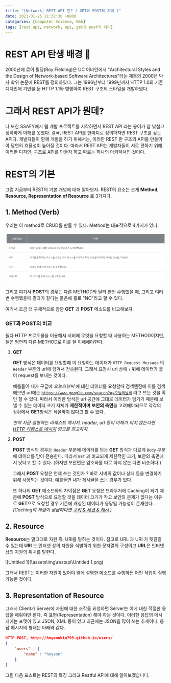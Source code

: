 ```yaml
---
title: "[Network] REST API 란? ( GET과 POST의 차이 )"
date: 2021-01-25 21:32:30 +0800
categories: [Computer Science, Web]
tags: [rest api, network, api, get과 post의 차이]  
---
```




# REST API 탄생 배경 📢

2000년에 로이 필딩(Roy Fielding)은 UC 어바인에서 "Architectural Styles and the Design of Network-based Software Architectures"라는 제목의 2000년 박사 학위 논문에 REST를 정의하였다. 그는 1996년부터 1999년까지 HTTP 1.0의 기존 디자인에 기반을 둔 HTTP 1.1와 병행하여 REST 구조의 스타일을 개발하였다.



# 그래서 REST API가 뭔데?

나 또한 SSAFY에서 웹 개발 프로젝트를 시작하면서 REST API 라는 용어가 참 낯설고 정확하게 이해를 못했다. 결국, REST API를 한마디로 정의하자면 REST 구조를 갖는 API다. 개발자들이 함께 개발을 하기 위해서는, 이러한 REST 한 구조의 API를 만들어야 당연히 효율성이 높아질 것이다. 따라서 REST API는 개발자들이 서로 편하기 위해 이러한 디자인, 구조로 API를 만들자 하고 따르는 하나의 아키텍쳐인 것이다. 

# REST의 기본

그럼 지금부터 REST의 기본 개념에 대해 알아보자. REST의 요소는 크게  **Method**, **Resource, Representation of Resource** 로 3가지다.

## 1. Method (Verb)

우리는 이 method로 CRUD를 만들 수 있다. Method는 대표적으로 4가지가 있다.

![Untitled](\assets\img\restapi\Untitled.png)

그리고 여기서 **POST**의 경우는 다른 METHOD와 달리 한번 수행했을 때, 그리고 여러번 수행했을때 결과가 같다는 물음에 홀로 "NO"라고 할 수 있다.

여기서 조금 더 구체적으로 잠깐 **GET** 과 **POST** 메소드를 비교해보자.

### GET과 POST의 비교

둘다 HTTP 프로토콜을 이용해서 서버에 무엇을 요청할 때 사용하는 METHOD이지만, 둘은 엄연히 다른 METHOD로 이를 잘 이해해야한다.

1. **GET**

    **GET** 방식은 데이터를 요청할때 이 요청하는 데이터가 `HTTP Request Message` 의 `Header` 부분의 url에 담겨서 전송된다. 그래서 요청시 url 상에 `?` 뒤에 데이터가 붙어 request를 보내는 것이다.

    예를들어 내가 구글에 *오늘의날씨* 에 대한 데이터를 요청할때 검색엔진에 이를 검색해보면 url에는 [`https://www.google.com/search?q=오늘의날씨`](https://www.google.com/search?q=%EC%98%A4%EB%8A%98%EC%9D%98%EB%82%A0%EC%94%A8) 라고 뜨는 것을 확인 할 수 있다. 따라서 이러한 방식은 url 공간에 그대로 데이터가 담기기 때문에 보낼 수 있는 데이터 크기 자체가 **제한적이며** **보안의 측면**을 고려해야되므로 각각의 상황에서 **GET**방식은 적절하지 않다고 할 수 있다.

    *만약 지금 설명하는 리퀘스트 메시지, header, url 등이 이해가 되지 않는다면 [HTTP 리퀘스트 메시지](https://hoyeonkim795.github.io/posts/HTTP%EB%A6%AC%ED%80%98%EC%8A%A4%ED%8A%B8%EB%A9%94%EC%8B%9C%EC%A7%80/) 링크를 참고하자.*

2. **POST**

    **POST** 방식의 경우는 `Header` 부분에 데이터를 담는 **GET** 방식과 다르게 `Body` 부분에 데이터를 담아 전송한다. 따라서 `GET` 과 비교되게 제한적인 크기, 보안의 측면에서 낫다고 할 수 있다. (하지만 보안면은 암호화를 따로 하지 않는 다면 비슷하다.)

    그래서 **POST** 요청은 언제 쓰는 것인가 ? 바로 서버의 값이나 상태 등을 변경하기 위해 사용되는 것이다.  예를들면 내가 게시글을 쓰는 경우가 있다. 

    또 하나의 **GET** 메소드와의 차이점은 **GET** 요청은 브라우저에 Caching이 되기 때문에 **POST** 방식으로 요청할 것을 데이터 크기가 작고 보안의 문제가 없다는 이유로 **GET**으로 요청할 경우 기존에 캐싱된 데이터가 응답될 가능성이 존재한다. *(Caching의 개념이 궁금하다면 [쿠키 & 세션 & 캐시](https://hoyeonkim795.github.io/posts/%EC%BA%90%EC%8B%9C%EC%BF%A0%ED%82%A4%EC%84%B8%EC%85%98/) )*

## 2. Resource

**Resource**는 말그대로 자원 즉, URI를 말하는 것이다. 참고로 URL 과 URI 가 헷갈릴 수 있는데 **URI** 는 인터넷 상의 자원을 식별하기 위한 문자열의 구성이고 **URL**은 인터넷상의 자원의 위치를 말한다. 

![Untitled 1](\assets\img\restapi\Untitled 1.png)

그래서 REST는 이러한 자원이 있어야 앞에 설명한 메소드를 수행하든 어떤 작업이 실행가능한 것이다.

## 3. Representation of Resource

그래서 Client가 Server에 자원에 대한 조작을 요청하면 Server는 이에 대한 적절한 응답을 해줘야만 한다. 즉 표현(Representation) 해야 하는 것이다. 이러한 응답의 메시지에는 포맷이 있고 JSON, XML 등이 있고 최근에는 JSON을 많이 쓰는 추세이다. 응답 메시지의 형태는 아래와 같다.

```json
HTTP POST, http://hoyeonkim795.github.io/users/
{
	"users" : {
		"name" : "hoyeon"
	}
}
```

그럼 다음 포스트는 REST의 특징 그리고 Restful API에 대해 알아보겠습니다.